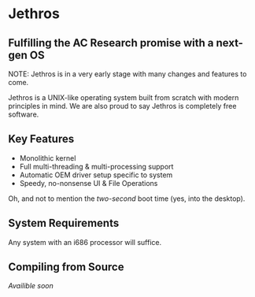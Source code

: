 Jethros
==========
Fulfilling the AC Research promise with a next-gen OS
--------------------------------------------------

NOTE: Jethros is in a very early stage with many changes and features to come.

Jethros is a UNIX-like operating system built from scratch with modern principles in mind. We are also proud to say Jethros is completely free software.

Key Features
-----------
- Monolithic kernel
- Full multi-threading & multi-processing support
- Automatic OEM driver setup specific to system
- Speedy, no-nonsense UI & File Operations

Oh, and not to mention the *two-second* boot time (yes, into the desktop).

System Requirements
-----------
Any system with an i686 processor will suffice.

Compiling from Source
-----------
*Availible soon*

